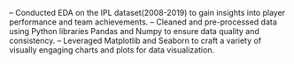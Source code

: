 – Conducted EDA on the IPL dataset(2008-2019) to gain insights into player performance and team achievements.
– Cleaned and pre-processed data using Python libraries Pandas and Numpy to ensure data quality and consistency.
– Leveraged Matplotlib and Seaborn to craft a variety of visually engaging charts and plots for data visualization.
